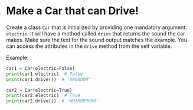 # Make a Car that can Drive!


Create a class `Car` that is initialized by providing one mandatory argument: `electric`.
It will have a method called `drive` that returns the sound the car makes.
Make sure the text for the sound output matches the example.
You can access the attributes in the `drive` method from the self variable. 

Example:

```python
car1 = Car(electric=False)
print(car1.electric)  # False
print(car1.drive())  # 'VROOOOM'

car2 = Car(electric=True)
print(car2.electric)  # True
print(car2.drive())  # 'WHIRRRRRRR'
```
